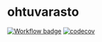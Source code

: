 # ohtuvarasto

[![Workflow badge](https://github.com/fialco/ohtuvarasto/actions/workflows/main.yml/badge.svg)](https://github.com/fialco/ohtuvarasto/actions)
[![codecov](https://codecov.io/github/fialco/ohtuvarasto/graph/badge.svg?token=SKCTTDMR5B)](https://codecov.io/github/fialco/ohtuvarasto)
